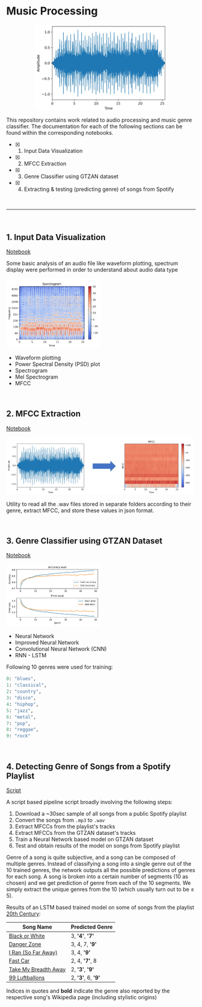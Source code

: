 # Music Processing

<p align="center">
<img width="350" src="./img/plot_wave_white_bg.jpg">
</p>

This repository contains work related to audio processing and music genre classifier. The documentation for each of the following sections can be found within the corresponding notebooks.

- [X] 1. Input Data Visualization
- [X] 2. MFCC Extraction
- [X] 3. Genre Classifier using GTZAN dataset
- [X] 4. Extracting & testing (predicting genre) of songs from Spotify

<br>

---

<br>

## 1. Input Data Visualization

[Notebook](./notebooks/1-basic-input-data-visualization.ipynb)

Some basic analysis of an audio file like waveform plotting, spectrum display were performed in order to understand about audio data type

<p align="left">
<img width="250" src="./img/plot_log-spectrogram_white_bg.jpg">
</p>

* Waveform plotting
* Power Spectral Density (PSD) plot
* Spectrogram
* Mel Spectrogram
* MFCC

<br>

## 2. MFCC Extraction

[Notebook](./notebooks/2-mfcc-extractor.ipynb)

<p align="left">
<img width="500" src="./img/wave_to_mfcc.jpg">
</p>

Utility to read all the .wav files stored in separate folders according to their genre, extract MFCC, and store these values in json format.

<br>

## 3. Genre Classifier using GTZAN Dataset

[Notebook](./notebooks/3-gtzan-neural-network.ipynb)

<p align="left">
<img width="250" src="./img/train_test_plot_LSTM_white_bg.jpg">
</p>

* Neural Network
* Improved Neural Network
* Convolutional Neural Network (CNN)
* RNN - LSTM

Following 10 genres were used for training:
```py
0: "blues",
1: "classical",
2: "country",
3: "disco",
4: "hiphop",
5: "jazz",
6: "metal",
7: "pop",
8: "reggae",
9: "rock"
```

<br>

## 4. Detecting Genre of Songs from a Spotify Playlist
 
[Script](./src/spotify_playlist_script.py)

A script based pipeline script broadly involving the following steps:

1. Download a ~30sec sample of all songs from a public Spotify playlist
2. Convert the songs from `.mp3` to `.wav`
3. Extract MFCCs from the playlist's tracks
4. Extract MFCCs from the GTZAN dataset's tracks
5. Train a Neural Network based model on GTZAN dataset
6. Test and obtain results of the model on songs from Spotify playlist

Genre of a song is quite subjective, and a song can be composed of multiple genres. Instead of classifying a song into a single genre out of the 10 trained genres, the network outputs all the possible predictions of genres for each song. A song is broken into a certain number of segments (10 as chosen) and we get prediction of genre from each of the 10 segments. We simply extract the unique genres from the 10 (which usually turn out to be $\le$ 5).

Results of an LSTM based trained model on some of songs from the playlist [20th Century](https://open.spotify.com/playlist/7eYZpOTqL0Y3kwEsxNr0PI?si=457d7889fa3a4343):

| Song Name                                                                     | Predicted Genre        |
|-------------------------------------------------------------------------------|------------------------|
| [Black or White](https://en.wikipedia.org/wiki/Black_or_White)                | 3, **'4'**, **'7'**    |
| [Danger Zone](https://en.wikipedia.org/wiki/Danger_Zone_(Kenny_Loggins_song)) | 3, 4, 7, **'9'**       |
| [I Ran (So Far Away)](https://en.wikipedia.org/wiki/I_Ran_(So_Far_Away))      | 3, 4, **'9'**          |
| [Fast Car](https://en.wikipedia.org/wiki/Fast_Car)                            | 2, 4, **'7'**, 8       |
| [Take My Breadth Away](https://en.wikipedia.org/wiki/Take_My_Breath_Away)     | 2, **'3'**, **'9'**    |
| [99 Luftballons](https://en.wikipedia.org/wiki/99_Luftballons)                | 2, **'3'**, 6, **'9'** |

Indices in quotes and **bold** indicate the genre also reported by the respective song's Wikipedia page (including stylistic origins)
